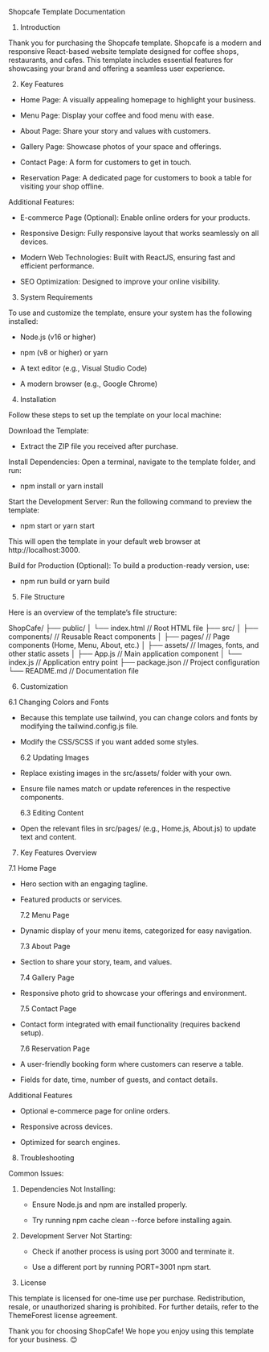 Shopcafe Template Documentation

1. Introduction

Thank you for purchasing the Shopcafe template. Shopcafe is a modern and responsive React-based website template designed for coffee shops, restaurants, and cafes. This template includes essential features for showcasing your brand and offering a seamless user experience.

2. Key Features

- Home Page: A visually appealing homepage to highlight your business.

- Menu Page: Display your coffee and food menu with ease.

- About Page: Share your story and values with customers.

- Gallery Page: Showcase photos of your space and offerings.

- Contact Page: A form for customers to get in touch.

- Reservation Page: A dedicated page for customers to book a table for visiting your shop offline.

Additional Features:

- E-commerce Page (Optional): Enable online orders for your products.

- Responsive Design: Fully responsive layout that works seamlessly on all devices.

- Modern Web Technologies: Built with ReactJS, ensuring fast and efficient performance.

- SEO Optimization: Designed to improve your online visibility.

3. System Requirements

To use and customize the template, ensure your system has the following installed:

- Node.js (v16 or higher)

- npm (v8 or higher) or yarn

- A text editor (e.g., Visual Studio Code)

- A modern browser (e.g., Google Chrome)

4. Installation

Follow these steps to set up the template on your local machine:

Download the Template:

- Extract the ZIP file you received after purchase.

Install Dependencies:
Open a terminal, navigate to the template folder, and run:

- npm install or yarn install

Start the Development Server:
Run the following command to preview the template:

- npm start or yarn start

This will open the template in your default web browser at http://localhost:3000.

Build for Production (Optional):
To build a production-ready version, use:

- npm run build or yarn build

5. File Structure

Here is an overview of the template’s file structure:

ShopCafe/
├── public/
│ └── index.html // Root HTML file
├── src/
│ ├── components/ // Reusable React components
│ ├── pages/ // Page components (Home, Menu, About, etc.)
│ ├── assets/ // Images, fonts, and other static assets
│ ├── App.js // Main application component
│ └── index.js // Application entry point
├── package.json // Project configuration
└── README.md // Documentation file

6. Customization

6.1 Changing Colors and Fonts

- Because this template use tailwind, you can change colors and fonts by modifying the tailwind.config.js file.

- Modify the CSS/SCSS if you want added some styles.

  6.2 Updating Images

- Replace existing images in the src/assets/ folder with your own.

- Ensure file names match or update references in the respective components.

  6.3 Editing Content

- Open the relevant files in src/pages/ (e.g., Home.js, About.js) to update text and content.

7. Key Features Overview

7.1 Home Page

- Hero section with an engaging tagline.

- Featured products or services.

  7.2 Menu Page

- Dynamic display of your menu items, categorized for easy navigation.

  7.3 About Page

- Section to share your story, team, and values.

  7.4 Gallery Page

- Responsive photo grid to showcase your offerings and environment.

  7.5 Contact Page

- Contact form integrated with email functionality (requires backend setup).

  7.6 Reservation Page

- A user-friendly booking form where customers can reserve a table.

- Fields for date, time, number of guests, and contact details.

Additional Features

- Optional e-commerce page for online orders.

- Responsive across devices.

- Optimized for search engines.

8. Troubleshooting

Common Issues:

  1. Dependencies Not Installing:

     - Ensure Node.js and npm are installed properly.

     - Try running npm cache clean --force before installing again.

  2. Development Server Not Starting:

     - Check if another process is using port 3000 and terminate it.

     - Use a different port by running PORT=3001 npm start.

10. License

This template is licensed for one-time use per purchase. Redistribution, resale, or unauthorized sharing is prohibited. For further details, refer to the ThemeForest license agreement.

Thank you for choosing ShopCafe! We hope you enjoy using this template for your business. 😊
